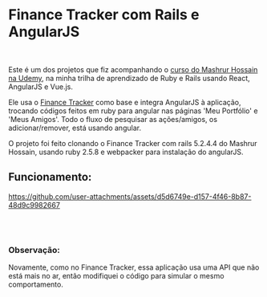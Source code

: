 # Finance Tracker com Rails e AngularJS
<br/>

Este é um dos projetos que fiz acompanhando o [curso do Mashrur Hossain na Udemy](https://www.udemy.com/course/ruby-on-rails-react-angular), na minha trilha de aprendizado de Ruby e Rails usando React, AngularJS e Vue.js.
<br/>

Ele usa o [Finance Tracker](https://github.com/Diego-S-G/finance-tracker) como base e integra AngularJS à aplicação, trocando códigos feitos em ruby para angular nas páginas 'Meu Portfólio' e 'Meus Amigos'. Todo o fluxo de pesquisar as ações/amigos, os adicionar/remover, está usando angular.
<br/>

O projeto foi feito clonando o Finance Tracker com rails 5.2.4.4 do Mashrur Hossain, usando ruby 2.5.8 e webpacker para instalação do angularJS.
<br/>

## Funcionamento:
https://github.com/user-attachments/assets/d5d6749e-d157-4f46-8b87-48d9c9982667

<br/>
<br/>

### Observação:
Novamente, como no Finance Tracker, essa aplicação usa uma API que não está mais no ar, então modifiquei o código para simular o mesmo comportamento.
